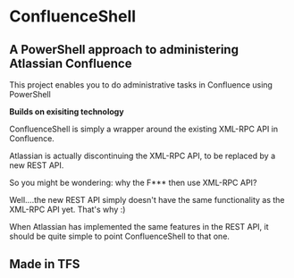 # ConfluenceShell #

## A PowerShell approach to administering Atlassian Confluence ##

This project enables you to do administrative tasks in Confluence using PowerShell

**Builds on exisiting technology**

ConfluenceShell is simply a wrapper around the existing XML-RPC API in Confluence.

Atlassian is actually discontinuing the XML-RPC API, to be replaced by a new REST API. 

So you might be wondering: why the F*** then use XML-RPC API?

Well....the new REST API simply doesn't have the same functionality as the XML-RPC API yet. That's why :)

When Atlassian has implemented the same features in the REST API, it should be quite simple to point ConfluenceShell to that one.


## Made in TFS ##